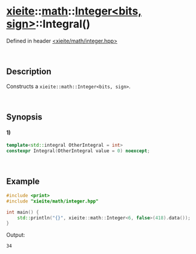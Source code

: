 # [xieite](../../../../../xieite.md)\:\:[math](../../../../../math.md)\:\:[Integer<bits, sign>](../../../integer.md)\:\:Integral\(\)
Defined in header [<xieite/math/integer.hpp>](../../../../../../../include/xieite/math/integer.hpp)

&nbsp;

## Description
Constructs a `xieite::math::Integer<bits, sign>`.

&nbsp;

## Synopsis
#### 1)
```cpp
template<std::integral OtherIntegral = int>
constexpr Integral(OtherIntegral value = 0) noexcept;
```

&nbsp;

## Example
```cpp
#include <print>
#include "xieite/math/integer.hpp"

int main() {
    std::println("{}", xieite::math::Integer<6, false>(418).data());
}
```
Output:
```
34
```
